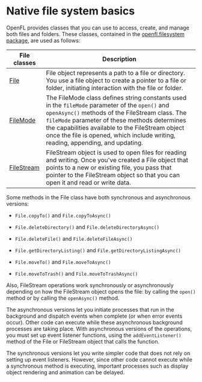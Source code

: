 # Native file system basics

OpenFL provides classes that you can use to access, create, and manage both
files and folders. These classes, contained in the
[openfl.filesystem package](https://api.openfl.org/openfl/filesystem/index.html),
are used as follows:

| File classes                                                       | Description                                                                                                                                                                                                                                                                                                                                |
| ------------------------------------------------------------------ | ------------------------------------------------------------------------------------------------------------------------------------------------------------------------------------------------------------------------------------------------------------------------------------------------------------------------------------------ |
| [File](https://api.openfl.org/openfl/filesystem/File.html)         | File object represents a path to a file or directory. You use a file object to create a pointer to a file or folder, initiating interaction with the file or folder.                                                                                                                                                                       |
| [FileMode](https://api.openfl.org/openfl/filesystem/FileMode.html) | The FileMode class defines string constants used in the `fileMode` parameter of the `open()` and `openAsync()` methods of the FileStream class. The `fileMode` parameter of these methods determines the capabilities available to the FileStream object once the file is opened, which include writing, reading, appending, and updating. |
| [FileStream](api.openfl.org/openfl/filesystem/FileStream.html)     | FileStream object is used to open files for reading and writing. Once you've created a File object that points to a new or existing file, you pass that pointer to the FileStream object so that you can open it and read or write data.                                                                                                   |

Some methods in the File class have both synchronous and asynchronous versions:

- `File.copyTo()` and `File.copyToAsync()`

- `File.deleteDirectory()` and `File.deleteDirectoryAsync()`

- `File.deleteFile()` and `File.deleteFileAsync()`

- `File.getDirectoryListing()` and `File.getDirectoryListingAsync()`

- `File.moveTo()` and `File.moveToAsync()`

- `File.moveToTrash()` and `File.moveToTrashAsync()`

Also, FileStream operations work synchronously or asynchronously depending on
how the FileStream object opens the file: by calling the `open()` method or by
calling the `openAsync()` method.

The asynchronous versions let you initiate processes that run in the background
and dispatch events when complete (or when error events occur). Other code can
execute while these asynchronous background processes are taking place. With
asynchronous versions of the operations, you must set up event listener
functions, using the `addEventListener()` method of the File or FileStream
object that calls the function.

The synchronous versions let you write simpler code that does not rely on
setting up event listeners. However, since other code cannot execute while a
synchronous method is executing, important processes such as display object
rendering and animation can be delayed.
